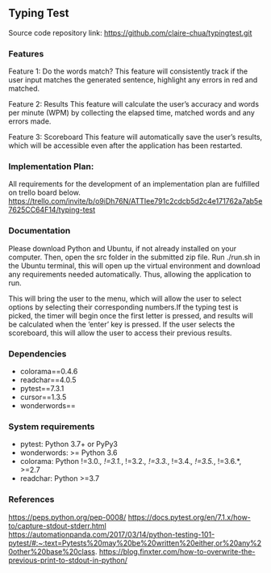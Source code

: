 ## Typing Test

Source code repository link: https://github.com/claire-chua/typingtest.git

### Features

Feature 1: Do the words match?
This feature will consistently track if the user input matches the generated sentence, highlight any errors in red and
matched.

Feature 2: Results
This feature will calculate the user’s accuracy and words per minute (WPM) by collecting the elapsed time, matched words
and any errors made.

Feature 3: Scoreboard
This feature will automatically save the user’s results, which will be accessible even after the application has been
restarted.

### Implementation Plan:

All requirements for the development of an implementation plan are fulfilled on trello board below.
https://trello.com/invite/b/o9iDh76N/ATTIee791c2cdcb5d2c4e171762a7ab5e7625CC64F14/typing-test

### Documentation

Please download Python and Ubuntu, if not already installed on your computer.
Then, open the src folder in the submitted zip file.
Run ./run.sh in the Ubuntu terminal, this will open up the virtual environment and download any requirements needed
automatically. Thus, allowing the application to run.

This will bring the user to the menu, which will allow the user to select options by selecting their corresponding
numbers.If the typing test is picked, the timer will begin once the first letter is pressed, and results will be
calculated when the ‘enter’ key is pressed. If the user selects the scoreboard, this will allow the user to access their
previous results.

### Dependencies

- colorama==0.4.6
- readchar==4.0.5
- pytest==7.3.1
- cursor==1.3.5
- wonderwords==

### System requirements

- pytest: Python 3.7+ or PyPy3
- wonderwords: >= Python 3.6
- colorama: Python !=3.0.*, !=3.1.*, !=3.2.*, !=3.3.*, !=3.4.*, !=3.5.*, !=3.6.*, >=2.7
- readchar: Python >=3.7

### References

https://peps.python.org/pep-0008/
https://docs.pytest.org/en/7.1.x/how-to/capture-stdout-stderr.html
https://automationpanda.com/2017/03/14/python-testing-101-pytest/#:~:text=Pytests%20may%20be%20written%20either,or%20any%20other%20base%20class.
https://blog.finxter.com/how-to-overwrite-the-previous-print-to-stdout-in-python/